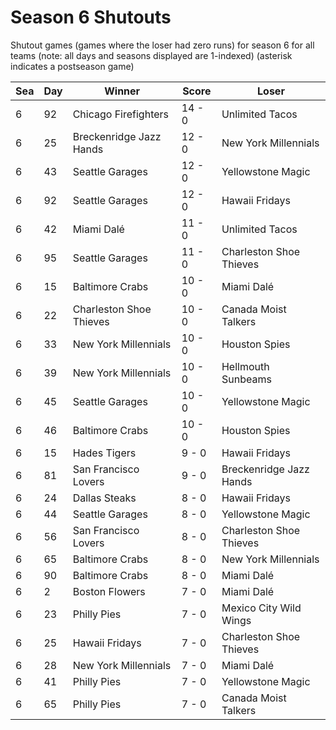 # Season 6 Shutouts



Shutout games (games where the loser had zero runs) for season 6 for all teams (note: all days and seasons displayed are 1-indexed) (asterisk indicates a postseason game)


| Sea | Day | Winner | Score | Loser | 
| ------ |------ |------ |------ |------ |
| 6 | 92 | Chicago Firefighters | 14 - 0 | Unlimited Tacos | 
| 6 | 25 | Breckenridge Jazz Hands | 12 - 0 | New York Millennials | 
| 6 | 43 | Seattle Garages | 12 - 0 | Yellowstone Magic | 
| 6 | 92 | Seattle Garages | 12 - 0 | Hawaii Fridays | 
| 6 | 42 | Miami Dalé | 11 - 0 | Unlimited Tacos | 
| 6 | 95 | Seattle Garages | 11 - 0 | Charleston Shoe Thieves | 
| 6 | 15 | Baltimore Crabs | 10 - 0 | Miami Dalé | 
| 6 | 22 | Charleston Shoe Thieves | 10 - 0 | Canada Moist Talkers | 
| 6 | 33 | New York Millennials | 10 - 0 | Houston Spies | 
| 6 | 39 | New York Millennials | 10 - 0 | Hellmouth Sunbeams | 
| 6 | 45 | Seattle Garages | 10 - 0 | Yellowstone Magic | 
| 6 | 46 | Baltimore Crabs | 10 - 0 | Houston Spies | 
| 6 | 15 | Hades Tigers | 9 - 0 | Hawaii Fridays | 
| 6 | 81 | San Francisco Lovers | 9 - 0 | Breckenridge Jazz Hands | 
| 6 | 24 | Dallas Steaks | 8 - 0 | Hawaii Fridays | 
| 6 | 44 | Seattle Garages | 8 - 0 | Yellowstone Magic | 
| 6 | 56 | San Francisco Lovers | 8 - 0 | Charleston Shoe Thieves | 
| 6 | 65 | Baltimore Crabs | 8 - 0 | New York Millennials | 
| 6 | 90 | Baltimore Crabs | 8 - 0 | Miami Dalé | 
| 6 | 2 | Boston Flowers | 7 - 0 | Miami Dalé | 
| 6 | 23 | Philly Pies | 7 - 0 | Mexico City Wild Wings | 
| 6 | 25 | Hawaii Fridays | 7 - 0 | Charleston Shoe Thieves | 
| 6 | 28 | New York Millennials | 7 - 0 | Miami Dalé | 
| 6 | 41 | Philly Pies | 7 - 0 | Yellowstone Magic | 
| 6 | 65 | Philly Pies | 7 - 0 | Canada Moist Talkers | 



